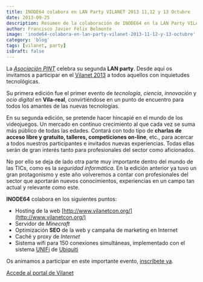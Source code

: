 ```yaml
---
title: INODE64 colabora en LAN Party VILANET 2013 11,12 y 13 Octubre
date: 2013-09-25
description: Resumen de la colaboración de INODE64 en la LAN Party VILANET 2013, destacando actividades tecnológicas, videojuegos, seguridad informática y soporte técnico.
author: Francisco Javier Félix Belmonte
image: 'inode64-colabora-en-lan-party-vilanet-2013-11-12-y-13-octubre'
category: 'blog'
tags: [vilanet, party]
isDraft: false
---
```


La [*Asociación PINT*](https://twitter.com/AsociacionPint) celebra su segunda **LAN party**. Desde aquí os invitamos a participar en el [Vilanet 2013](http://www.vilanetcon.org/) a todos aquellos con inquietudes tecnológicas.

Su primera edición fue el primer evento de *tecnología*, *ciencia*, *innovación* y *ocio digital* en **Vila-real**, convirtiéndose en un punto de encuentro para todos los amantes de las nuevas tecnologías.

En su segunda edición, se pretende hacer hincapié en el mundo de los videojuegos. Un mercado en continuo crecimiento al que cada vez se suma más público de todas las edades. Contará con todo tipo de **charlas de acceso libre y gratuito, talleres, competiciones on-line**, etc., para acercar a todos nuestros participantes e invitados nuevas experiencias. Todas ellas serán de gran interés tanto para profesionales del sector como aficionados.

No por ello se deja de lado otra parte muy importante dentro del mundo de las TICs, como es la *seguridad informática*. En la edición anterior ya tuvo un gran protagonismo y este año volveremos a contar con profesionales del sector que aportarán nuevos conocimientos, experiencias en un campo tan actual y relevante como este.

**INODE64** colabora en los siguientes puntos:

- Hosting de la web [http://www.vilanetcon.org/](http://www.vilanetcon.org/)
- Servidor de *Minecraft*
- Optimización **SEO** de la web y campaña de marketing en Internet
- Caché y proxy de *Internet*
- Sistema wifi para 150 conexiones simultáneas, implementado con el sistema [UNIFi](http://www.ubnt.com/unifi) de [Ubiquiti](http://www.ubnt.com)

Os animamos a participar en este importante evento, [inscríbete ya](http://www.vilanetcon.org/inscripcion).

[Accede al portal de Vilanet](http://www.vilanetcon.org/)
